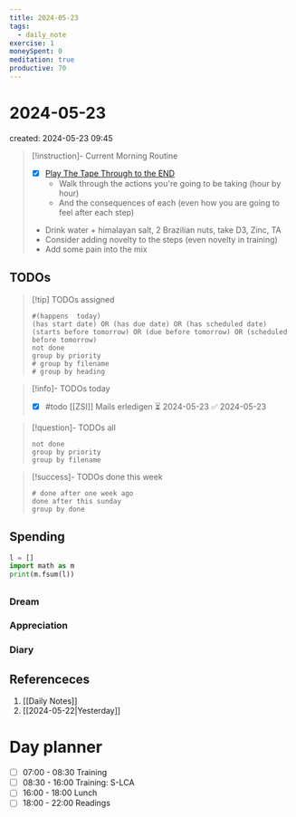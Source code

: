 ```yaml
---
title: 2024-05-23
tags:
  - daily_note
exercise: 1
moneySpent: 0
meditation: true
productive: 70
---
```

# 2024-05-23
created: 2024-05-23 09:45

> [!instruction]- Current Morning Routine
> - [x] [Play The Tape Through to the END](https://youtu.be/6CWq8wyS90o?si=FdqthmYdGg12ubuB)
> 	- Walk through the actions you're going to be taking (hour by hour)
> 	- And the consequences of each (even how you are going to feel after each step)
> - Drink water + himalayan salt, 2 Brazilian nuts, take D3, Zinc, TA
> - Consider adding novelty to the steps (even novelty in training)
> - Add some pain into the mix

## TODOs
>[!tip] TODOs assigned
> ```tasks
> #(happens  today)
> (has start date) OR (has due date) OR (has scheduled date)
> (starts before tomorrow) OR (due before tomorrow) OR (scheduled before tomorrow)
> not done
> group by priority
> # group by filename
> # group by heading
> ```

>[!info]- TODOs today
> - [x] #todo [[ZSI]] Mails erledigen ⏳ 2024-05-23 ✅ 2024-05-23

>[!question]- TODOs all
> ```tasks
> not done
> group by priority
> group by filename
> ```

>[!success]- TODOs done this week
> ```tasks
> # done after one week ago
> done after this sunday
> group by done
>  ```

## Spending
```python
l = []
import math as m
print(m.fsum(l))
```

##
### Dream

### Appreciation

### Diary

## Referenceces
1. [[Daily Notes]]
2. [[2024-05-22|Yesterday]]

# Day planner

- [ ] 07:00 - 08:30 Training
- [ ] 08:30 - 16:00 Training: S-LCA
- [ ] 16:00 - 18:00 Lunch
- [ ] 18:00 - 22:00 Readings